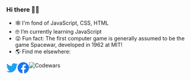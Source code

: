 ### Hi there 👋🙂

- 🕸 I'm fond of JavaScript, CSS, HTML
- 🤓 I’m currently learning JavaScript
- 😲 Fun fact: The first computer game is generally assumed to be the game Spacewar, developed in 1962 at MIT!
- 🌎 Find me elsewhere:
<a href="https://twitter.com/daviddev999">
  <img align="left" alt="Twitter" title="Twitter" width="30px" target="_blank" src="/assets/twitter.svg" />
</a>
<a href="https://www.facebook.com/profile.php?id=100073243519865">
  <img align="left" alt="Facebook" title="Facebook" width="30px" target="_blank" src="/assets/facebook.svg" />
</a>
<a href="https://www.codewars.com/users/david-999/">
  <img align="left" alt="Codewars" title="Codewars" width="180px" target="_blank" src="https://www.codewars.com/users/david-999/badges/micro" />
</a>
